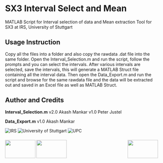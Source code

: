 # SX3 Interval Select and Mean
MATLAB Script for Interval selection of data and Mean extraction Tool for SX3 at IRS, University of Stuttgart

## Usage Instruction
Copy all the files into a folder and also copy the rawdata .dat file into the same folder. Open the Interval_Selection.m and run the script, follow the prompts and you can select the intervals. After various intervals are selected, save the intervals, this will generate a MATLAB Struct file containing all the interval data. Then open the Data_Export.m and run the script and browse for the same rawdata file and the data will be extracted out and saved in an Excel file as well as MATLAB Struct.

## Author and Credits
**Interval_Selection.m**
v2.0 Akash Mankar
v1.0 Peter Justel

**Data_Export.m**
v1.0 Akash Mankar

![IRS](http://www.irs.uni-stuttgart.de/downloads/Logos/logos_irs/irs_engl/jpg/IRS-Signet_V2_engl.jpg)
![University of Stuttgart](https://www.beschaeftigte.uni-stuttgart.de/uni-services/oeffentlichkeitsarbeit/corporate-design/cd-dateien/01_Logo/jpg/unistuttgart_logo_englisch.jpg)
![UPC](https://www.upc.edu/comunicacio/ca/identitat/descarrega-arxius-grafics/fitxers-marca-principal/upc-positiu-p3005.png)

###
<img src="http://www.irs.uni-stuttgart.de/downloads/Logos/logos_irs/irs_engl/jpg/IRS-Signet_V2_engl.jpg" align="left" height="60" width="100" ><img src="https://www.beschaeftigte.uni-stuttgart.de/uni-services/oeffentlichkeitsarbeit/corporate-design/cd-dateien/01_Logo/jpg/unistuttgart_logo_englisch.jpg" align="center" height="60" width="100" ><img src="https://www.upc.edu/comunicacio/ca/identitat/descarrega-arxius-grafics/fitxers-marca-principal/upc-positiu-p3005.png" align="right" height="60" width="100" >
